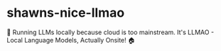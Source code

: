 # shawns-nice-llmao
🧠 Running LLMs locally because cloud is too mainstream. It's LLMAO - Local Language Models, Actually Onsite! 🏠
